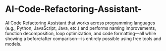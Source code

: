 # AI-Code-Refactoring-Assistant-
AI Code Refactoring Assistant that works across programming languages (e.g., Python, JavaScript, Java, etc.) and performs naming improvements, function decomposition, loop optimization, and code formatting—all while showing a before/after comparison—is entirely possible using free tools and models.
